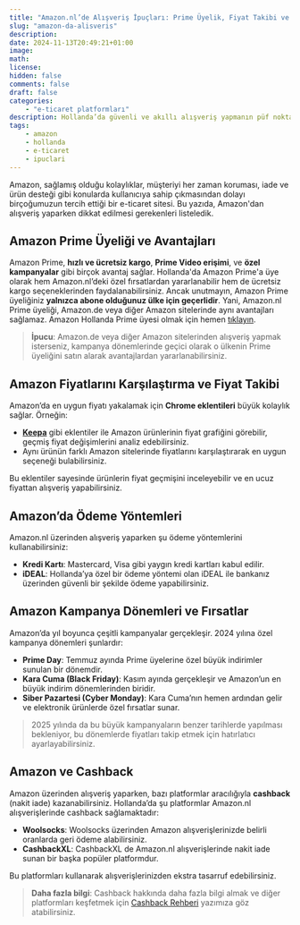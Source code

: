 ```yaml
---
title: "Amazon.nl’de Alışveriş İpuçları: Prime Üyelik, Fiyat Takibi ve Kampanyalar"
slug: "amazon-da-alisveris"
description: 
date: 2024-11-13T20:49:21+01:00
image: 
math: 
license: 
hidden: false
comments: false
draft: false
categories:
    - "e-ticaret platformları"
description: Hollanda’da güvenli ve akıllı alışveriş yapmanın püf noktaları.
tags:
    - amazon
    - hollanda
    - e-ticaret
    - ipuclari
---
```


 Amazon, sağlamış olduğu kolaylıklar, müşteriyi her zaman koruması, iade ve ürün desteği gibi konularda kullanıcıya sahip çıkmasından dolayı birçoğumuzun tercih ettiği bir e-ticaret sitesi. Bu yazıda, Amazon'dan alışveriş yaparken dikkat edilmesi gerekenleri listeledik.

<!--more-->

## Amazon Prime Üyeliği ve Avantajları
Amazon Prime, **hızlı ve ücretsiz kargo**, **Prime Video erişimi**, ve **özel kampanyalar** gibi birçok avantaj sağlar. Hollanda'da Amazon Prime'a üye olarak hem Amazon.nl’deki özel fırsatlardan yararlanabilir hem de ücretsiz kargo seçeneklerinden faydalanabilirsiniz. Ancak unutmayın, Amazon Prime üyeliğiniz **yalnızca abone olduğunuz ülke için geçerlidir**. Yani, Amazon.nl Prime üyeliği, Amazon.de veya diğer Amazon sitelerinde aynı avantajları sağlamaz.
Amazon Hollanda Prime üyesi olmak için hemen [tıklayın](https://www.amazon.nl/probeerprime?tag=sicakfirsat05-21).

> **İpucu**: Amazon.de veya diğer Amazon sitelerinden alışveriş yapmak isterseniz, kampanya dönemlerinde geçici olarak o ülkenin Prime üyeliğini satın alarak avantajlardan yararlanabilirsiniz.

## Amazon Fiyatlarını Karşılaştırma ve Fiyat Takibi
Amazon’da en uygun fiyatı yakalamak için **Chrome eklentileri** büyük kolaylık sağlar. Örneğin:

-  [**Keepa**](https://chromewebstore.google.com/detail/keepa-amazon-price-tracke/neebplgakaahbhdphmkckjjcegoiijjo?hl=en) gibi eklentiler ile Amazon ürünlerinin fiyat grafiğini görebilir, geçmiş fiyat değişimlerini analiz edebilirsiniz.
- Aynı ürünün farklı Amazon sitelerinde fiyatlarını karşılaştırarak en uygun seçeneği bulabilirsiniz.

Bu eklentiler sayesinde ürünlerin fiyat geçmişini inceleyebilir ve en ucuz fiyattan alışveriş yapabilirsiniz.

## Amazon’da Ödeme Yöntemleri
Amazon.nl üzerinden alışveriş yaparken şu ödeme yöntemlerini kullanabilirsiniz:

- **Kredi Kartı**: Mastercard, Visa gibi yaygın kredi kartları kabul edilir.
- **iDEAL**: Hollanda’ya özel bir ödeme yöntemi olan iDEAL ile bankanız üzerinden güvenli bir şekilde ödeme yapabilirsiniz.

## Amazon Kampanya Dönemleri ve Fırsatlar
Amazon’da yıl boyunca çeşitli kampanyalar gerçekleşir. 2024 yılına özel kampanya dönemleri şunlardır:

- **Prime Day**: Temmuz ayında Prime üyelerine özel büyük indirimler sunulan bir dönemdir.
- **Kara Cuma (Black Friday)**: Kasım ayında gerçekleşir ve Amazon’un en büyük indirim dönemlerinden biridir.
- **Siber Pazartesi (Cyber Monday)**: Kara Cuma’nın hemen ardından gelir ve elektronik ürünlerde özel fırsatlar sunar.

> 2025 yılında da bu büyük kampanyaların benzer tarihlerde yapılması bekleniyor, bu dönemlerde fiyatları takip etmek için hatırlatıcı ayarlayabilirsiniz.

## Amazon ve Cashback
Amazon üzerinden alışveriş yaparken, bazı platformlar aracılığıyla **cashback** (nakit iade) kazanabilirsiniz. Hollanda’da şu platformlar Amazon.nl alışverişlerinde cashback sağlamaktadır:

- **Woolsocks**: Woolsocks üzerinden Amazon alışverişlerinizde belirli oranlarda geri ödeme alabilirsiniz.
- **CashbackXL**: CashbackXL de Amazon.nl alışverişlerinde nakit iade sunan bir başka popüler platformdur.

Bu platformları kullanarak alışverişlerinizden ekstra tasarruf edebilirsiniz. 

> **Daha fazla bilgi**: Cashback hakkında daha fazla bilgi almak ve diğer platformları keşfetmek için [Cashback Rehberi](https://sicakfirsatlar.nl/p/cashback-rehberi) yazımıza göz atabilirsiniz.

